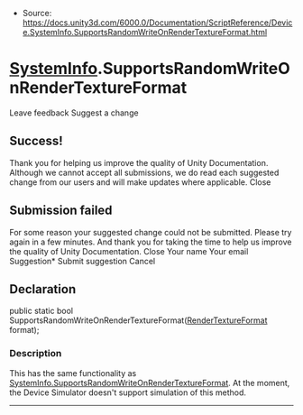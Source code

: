 * Source: https://docs.unity3d.com/6000.0/Documentation/ScriptReference/Device.SystemInfo.SupportsRandomWriteOnRenderTextureFormat.html

#  [SystemInfo](https://docs.unity3d.com/6000.0/Documentation/ScriptReference/Device.SystemInfo.html).SupportsRandomWriteOnRenderTextureFormat
Leave feedback
Suggest a change
## Success!
Thank you for helping us improve the quality of Unity Documentation. Although we cannot accept all submissions, we do read each suggested change from our users and will make updates where applicable.
Close
## Submission failed
For some reason your suggested change could not be submitted. Please <a>try again</a> in a few minutes. And thank you for taking the time to help us improve the quality of Unity Documentation.
Close
Your name Your email Suggestion* Submit suggestion
Cancel
## Declaration
public static bool SupportsRandomWriteOnRenderTextureFormat([RenderTextureFormat](https://docs.unity3d.com/6000.0/Documentation/ScriptReference/RenderTextureFormat.html) format); 
### Description
This has the same functionality as [SystemInfo.SupportsRandomWriteOnRenderTextureFormat](https://docs.unity3d.com/6000.0/Documentation/ScriptReference/SystemInfo.SupportsRandomWriteOnRenderTextureFormat.html). At the moment, the Device Simulator doesn't support simulation of this method.
* * *
